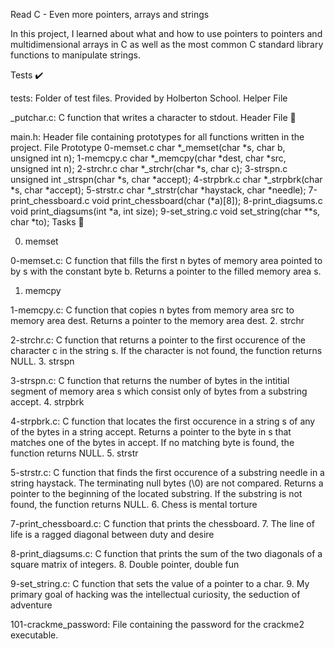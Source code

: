 Read
C - Even more pointers, arrays and strings

In this project, I learned about what and how to use pointers to pointers and multidimensional arrays in C as well as the most common C standard library functions to manipulate strings.

Tests ✔️

tests: Folder of test files. Provided by Holberton School.
Helper File

_putchar.c: C function that writes a character to stdout.
Header File 📁

main.h: Header file containing prototypes for all functions written in the project.
File	Prototype
0-memset.c	char *_memset(char *s, char b, unsigned int n);
1-memcpy.c	char *_memcpy(char *dest, char *src, unsigned int n);
2-strchr.c	char *_strchr(char *s, char c);
3-strspn.c	unsigned int _strspn(char *s, char *accept);
4-strpbrk.c	char *_strpbrk(char *s, char *accept);
5-strstr.c	char *_strstr(char *haystack, char *needle);
7-print_chessboard.c	void print_chessboard(char (*a)[8]);
8-print_diagsums.c	void print_diagsums(int *a, int size);
9-set_string.c	void set_string(char **s, char *to);
Tasks 📃

0. memset

0-memset.c: C function that fills the first n bytes of memory area pointed to by s with the constant byte b.
Returns a pointer to the filled memory area s.
1. memcpy

1-memcpy.c: C function that copies n bytes from memory area src to memory area dest.
Returns a pointer to the memory area dest.
2. strchr

2-strchr.c: C function that returns a pointer to the first occurence of the character c in the string s.
If the character is not found, the function returns NULL.
3. strspn

3-strspn.c: C function that returns the number of bytes in the intitial segment of memory area s which consist only of bytes from a substring accept.
4. strpbrk

4-strpbrk.c: C function that locates the first occurence in a string s of any of the bytes in a string accept.
Returns a pointer to the byte in s that matches one of the bytes in accept.
If no matching byte is found, the function returns NULL.
5. strstr

5-strstr.c: C function that finds the first occurence of a substring needle in a string haystack.
The terminating null bytes (\0) are not compared.
Returns a pointer to the beginning of the located substring.
If the substring is not found, the function returns NULL.
6. Chess is mental torture

7-print_chessboard.c: C function that prints the chessboard.
7. The line of life is a ragged diagonal between duty and desire

8-print_diagsums.c: C function that prints the sum of the two diagonals of a square matrix of integers.
8. Double pointer, double fun

9-set_string.c: C function that sets the value of a pointer to a char.
9. My primary goal of hacking was the intellectual curiosity, the seduction of adventure

101-crackme_password: File containing the password for the crackme2 executable.
